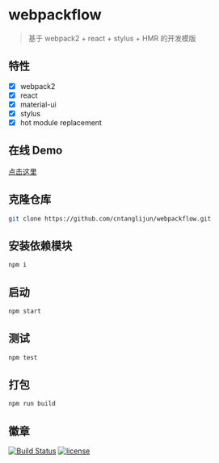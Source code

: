 # webpackflow

> 基于 webpack2 + react + stylus + HMR 的开发模版

## 特性

- [x] webpack2
- [x] react
- [x] material-ui
- [x] stylus
- [x] hot module replacement

## 在线 Demo

[点击这里](https://cntanglijun.github.io/webpackflow/)

## 克隆仓库

```bash
git clone https://github.com/cntanglijun/webpackflow.git
```

## 安装依赖模块 

```bash
npm i
```

## 启动

```bash
npm start
```

## 测试

```bash
npm test
```

## 打包

```bash
npm run build
```

## 徽章

[![Build Status](https://travis-ci.org/cntanglijun/webpackflow.svg?branch=master)](https://travis-ci.org/cntanglijun/webpackflow)
[![license](https://img.shields.io/github/license/cntanglijun/webpackflow.svg)](https://github.com/cntanglijun/webpackflow/blob/master/LICENSE)
